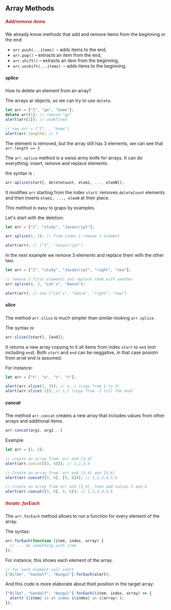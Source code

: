 <h2>Array Methods</h2>

<h5 style="color: FireBrick;">Add/remove items</h5>

We already know methods that add and remove items from the beginning or the end:

- `arr.push(...items) `– adds items to the end,
- `arr.pop()` – extracts an item from the end,
- `arr.shift()` – extracts an item from the beginning,
- `arr.unshift(...items) `– adds items to the beginning.

<h5>splice</h5>

How to delete an element from an array?

The arrays ar objects, so we can try to use `delete`.

```js
let arr = ["I", "go", "home"];
delete arr[1]; // remove "go"
alert(arr[1]); // undefined

// now arr = ["I", , "home"]
alert(arr.length); // 3
```

The element is removed, but the array still has 3 elements, we can see that `arr.length == 3`

The `arr.splice` method is a swiss army knife for arrays. It can do everything: insert, remove and replace elements.

the syntax is :

```js
arr.aplice(start[, deleteCount, elem1, ..., elemN]);
```

It modifies `arr` starting from the index `start`: removes `deleteCount` elements and then inserts `elem1, ..., elemN` at their place.

This method is easy to graps by examples.

Let's start with the deletion:

```js
let arr = ["I", "study", "Javascript"];

arr.splice(1, 1); // from index 1 remove 1 element

alert(arr); // ["I", "Javascript"]
```

In the next example we remove 3 elements and replace them with the other two.

```js
let arr = ["I", "study", "JavaScript", "right", "now"];

// remove 3 first elements and replace them with another
arr.splice(0, 3, "Let's", "dance");

alert(arr); // now ["Let's", "dance", "right", "now"]
```

<h5>slice</h5>

The method `arr.slice` is much simpler than similar-looking `arr.splice`.

The syntax is:

```js
arr.slice([start], [end]);
```

It returns a new array copying to it all items from index `start` to `end` (not including `end`).
Both `start` and `end` can be neggative, in that case posiotn from arrat end is assumed.

For instance:

```js
let arr = ["t", "e", "s", "t"];

alert(arr.slice(1, 3)); // e, s (copy from 1 to 3)
alert(arr.slice(-2)); // s,t (copy from -2 till the end)
```

<h5>concat</h5>

The method `arr.concat` creates a new array that includes values from other arrays and additional items.

```js
arr.concat(arg1, arg2...)
```

Example

```js
let arr = [1, 2];

// create an array from: arr and [3,4]
alert(arr.concat[(3, 4)]); // 1,2,3,4

// Create an array from: arr and [3,4] and [5,6]
alert(arr.concat([3, 4], [5, 6])); // 1,2,3,4,5,6

// Create an array from arr and [3,4], then add values 5 and 6
alert(arr.concat([3, 4], 5, 6)); // 1,2,3,4,5,6
```

<h5 style="color: FireBrick;">Iterate: forEach</h5>

The `arr.forEach` method allows to run a function for every element of the array.

The syntax:

```js
arr.forEach(function (item, index, array) {
  // ... do something with item
});
```

For instance, this shows each element of the array.

```js
// for each element call alert
["Bilbo", "Gandalf", "Nazgul"].forEach(alert);
```

And this code is more elaborate about theit position in the target array:

```js
["Bilbo", "Gandalf", "Nazgul"].forEach((item, index, array) => {
  alert(`${item} is at index ${index} in ${array}`);
});
```
